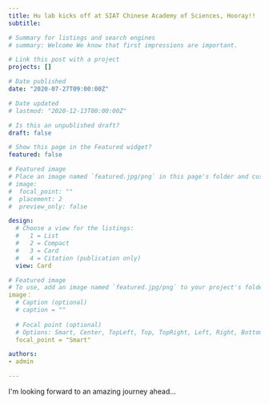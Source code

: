 ```yaml
---
title: Hu lab kicks off at SIAT Chinese Academy of Sciences, Hooray!!
subtitle: 

# Summary for listings and search engines
# summary: Welcome We know that first impressions are important.

# Link this post with a project
projects: []

# Date published
date: "2020-07-27T09:00:00Z"

# Date updated
# lastmod: "2020-12-13T00:00:00Z"

# Is this an unpublished draft?
draft: false

# Show this page in the Featured widget?
featured: false

# Featured image
# Place an image named `featured.jpg/png` in this page's folder and customize its options here.
# image:
#  focal_point: ""
#  placement: 2
#  preview_only: false

design:
  # Choose a view for the listings:
  #   1 = List
  #   2 = Compact
  #   3 = Card
  #   4 = Citation (publication only)
  view: Card

# Featured image
# To use, add an image named `featured.jpg/png` to your project's folder. 
image：
  # Caption (optional)
  # caption = ""
  
  # Focal point (optional)
  # Options: Smart, Center, TopLeft, Top, TopRight, Left, Right, BottomLeft, Bottom, BottomRight
  focal_point = "Smart"

authors:
- admin

---
```


I'm looking forward to an amazing journey ahead...
